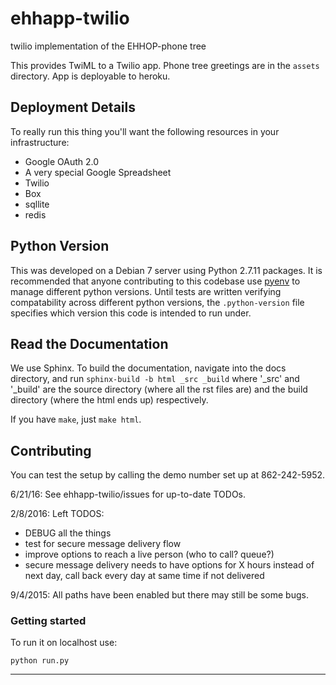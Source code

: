 # ehhapp-twilio

twilio implementation of the EHHOP-phone tree

This provides TwiML to a Twilio app. Phone tree greetings are in the `assets` directory. App is deployable to heroku.

## Deployment Details

To really run this thing you'll want the following resources in your infrastructure:

* Google OAuth 2.0
* A very special Google Spreadsheet
* Twilio
* Box
* sqllite
* redis

## Python Version

This was developed on a Debian 7 server using Python 2.7.11 packages. It is recommended that anyone contributing to this codebase use [pyenv][pyenv] to manage different python versions. Until tests are written verifying compatability across different python versions, the `.python-version` file specifies which version this code is intended to run under.

## Read the Documentation

We use Sphinx. To build the documentation, navigate into the docs directory, and run `sphinx-build -b html _src _build` where '\_src' and '\_build' are the source directory (where all the rst files are) and the build directory (where the html ends up) respectively.

If you have `make`, just `make html`.

## Contributing

You can test the setup by calling the demo number set up at 862-242-5952.

6/21/16: See ehhapp-twilio/issues for up-to-date TODOs.

2/8/2016: Left TODOS:
* DEBUG all the things
* test for secure message delivery flow
* improve options to reach a live person (who to call? queue?)
* secure message delivery needs to have options for X hours instead of next day, call back every day at same time if not delivered

9/4/2015: All paths have been enabled but there may still be some bugs.

### Getting started

To run it on localhost use:

`python run.py`

---

<!-- Links -->
[pyenv]: https://github.com/yyuu/pyenv

